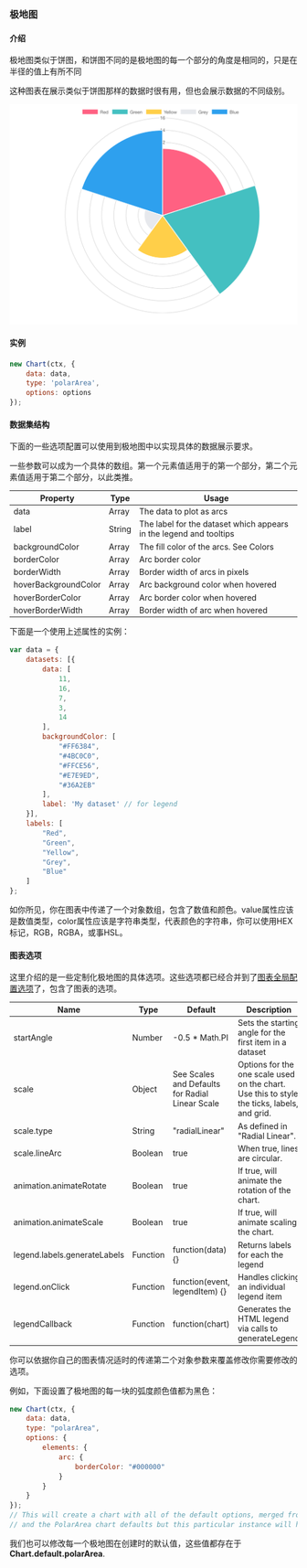 ### 极地图
<span id="Introduction"></span>
#### 介绍
极地图类似于饼图，和饼图不同的是极地图的每一个部分的角度是相同的，只是在半径的值上有所不同

这种图表在展示类似于饼图那样的数据时很有用，但也会展示数据的不同级别。

![MacDown logo](./jiditu.png)

<span id="example"></span>
#### 实例

```javascript
new Chart(ctx, {
    data: data,
    type: 'polarArea',
    options: options
});
```
<span id="dataset"></span>
#### 数据集结构
下面的一些选项配置可以使用到极地图中以实现具体的数据展示要求。

一些参数可以成为一个具体的数组。第一个元素值适用于的第一个部分，第二个元素值适用于第二个部分，以此类推。

Property            | Type	             | Usage                |
--------------------|------------------|-----------------------|
data | Array<Number> |	The data to plot as arcs
label | String |	The label for the dataset which appears in the legend and tooltips
backgroundColor | Array<Color> | The fill color of the arcs. See Colors
borderColor | Array<Color> |Arc border color
borderWidth | Array<Number>	 | Border width of arcs in pixels
hoverBackgroundColor | Array<Color> | Arc background color when hovered
hoverBorderColor | Array<Color> | Arc border color when hovered
hoverBorderWidth |	Array<Number> | Border width of arc when hovered

下面是一个使用上述属性的实例：

```javascript
var data = {
    datasets: [{
        data: [
            11,
            16,
            7,
            3,
            14
        ],
        backgroundColor: [
            "#FF6384",
            "#4BC0C0",
            "#FFCE56",
            "#E7E9ED",
            "#36A2EB"
        ],
        label: 'My dataset' // for legend
    }],
    labels: [
        "Red",
        "Green",
        "Yellow",
        "Grey",
        "Blue"
    ]
};
```

如你所见，你在图表中传递了一个对象数组，包含了数值和颜色。value属性应该是数值类型，color属性应该是字符串类型，代表颜色的字符串，你可以使用HEX标记，RGB，RGBA，或事HSL。

<span id="option"></span>
#### 图表选项
这里介绍的是一些定制化极地图的具体选项。这些选项都已经合并到了[图表全局配置选项](http://www.chartjs.org/docs/#global-chart-configuration)了，包含了图表的选项。

Name            | Type	             | Default                |  Description
--------------------|------------------|-----------------------|-----------------------|
startAngle | Number | -0.5 * Math.PI | Sets the starting angle for the first item in a dataset
scale | Object |	See Scales and Defaults for Radial Linear Scale | Options for the one scale used on the chart. Use this to style the ticks, labels, and grid.
scale.type | String | "radialLinear" | As defined in "Radial Linear".
scale.lineArc |	Boolean | true |	When true, lines are circular.
animation.animateRotate |	Boolean|	true |	If true, will animate the rotation of the chart.
animation.animateScale | Boolean | true | If true, will animate scaling the chart.
legend.labels.generateLabels | Function | function(data) {} | Returns labels for each the legend
legend.onClick |	Function | function(event, legendItem) {} |	Handles clicking an individual legend item
legendCallback | Function | function(chart) | 	Generates the HTML legend via calls to generateLegend

你可以依据你自己的图表情况适时的传递第二个对象参数来覆盖修改你需要修改的选项。

例如，下面设置了极地图的每一块的弧度颜色值都为黑色：

```javascript
new Chart(ctx, {
    data: data,
    type: "polarArea",
    options: {
        elements: {
            arc: {
                borderColor: "#000000"
            }
        }
    }
});
// This will create a chart with all of the default options, merged from the global config,
// and the PolarArea chart defaults but this particular instance will have `elements.arc.borderColor` set to `"#000000"`.
```

我们也可以修改每一个极地图在创建时的默认值，这些值都存在于**Chart.default.polarArea**.